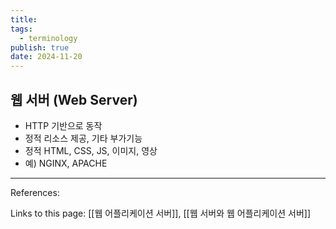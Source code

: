 ```yaml
---
title: 
tags:
  - terminology
publish: true
date: 2024-11-20
---
```

## 웹 서버 (Web Server)
- HTTP 기반으로 동작
- 정적 리소스 제공, 기타 부가기능
- 정적 HTML, CSS, JS, 이미지, 영상
- 예) NGINX, APACHE
---
References: 

Links to this page: [[웹 어플리케이션 서버]], [[웹 서버와 웹 어플리케이션 서버]]